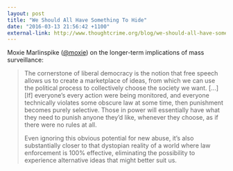 ```yaml
---
layout: post
title: "We Should All Have Something To Hide"
date: "2016-03-13 21:56:42 +1100"
external-link: http://www.thoughtcrime.org/blog/we-should-all-have-something-to-hide/
---
```


Moxie Marlinspike ([@moxie](https://twitter.com/moxie)) on the longer-term implications of mass surveillance: 

> The cornerstone of liberal democracy is the notion that free speech allows us to create a marketplace of ideas, from which we can use the political process to collectively choose the society we want. 
> [...]
> [If] everyone’s every action were being monitored, and everyone technically violates some obscure law at some time, then punishment becomes purely selective. Those in power will essentially have what they need to punish anyone they’d like, whenever they choose, as if there were no rules at all.
>
> Even ignoring this obvious potential for new abuse, it’s also substantially closer to that dystopian reality of a world where law enforcement is 100% effective, eliminating the possibility to experience alternative ideas that might better suit us.
